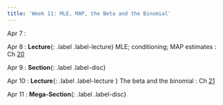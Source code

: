 ```yaml
---
title: 'Week 11: MLE, MAP, the Beta and the Binomial'
---
```


Apr 7
:

Apr 8
: **Lecture**{: .label .label-lecture} MLE; conditioning; MAP estimates
    : Ch [20](http://prob140.org/textbook/content/Chapter_20/00_Approaches_to_Estimation.html)

Apr 9
: **Section**{: .label .label-disc}

Apr 10
: **Lecture**{: .label .label-lecture } The beta and the binomial
    : Ch [21](http://prob140.org/textbook/content/Chapter_21/00_The_Beta_and_the_Binomial.html)

Apr 11
: **Mega-Section**{: .label .label-disc}
